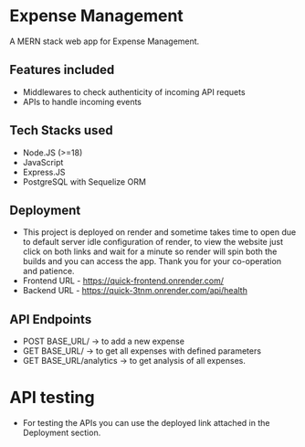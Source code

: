 # Expense Management

A MERN stack web app for Expense Management.

## Features included

- Middlewares to check authenticity of incoming API requets
- APIs to handle incoming events

## Tech Stacks used

- Node.JS (>=18)
- JavaScript
- Express.JS
- PostgreSQL with Sequelize ORM

## Deployment
- This project is deployed on render and sometime takes time to open due to default server idle configuration of render, to view the website just click on both links and wait for a minute so render will spin both the builds and you can access the app. Thank you for your co-operation and       patience.
- Frontend URL - https://quick-frontend.onrender.com/
- Backend URL - https://quick-3tnm.onrender.com/api/health

## API Endpoints
- POST BASE_URL/ → to add a new expense 
- GET BASE_URL/ → to get all expenses with defined parameters
- GET BASE_URL/analytics → to get analysis of all expenses.

# API testing
- For testing the APIs you can use the deployed link attached in the Deployment section.
